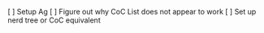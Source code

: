 [ ] Setup Ag
[ ] Figure out why CoC List does not appear to work
[ ] Set up nerd tree or CoC equivalent
